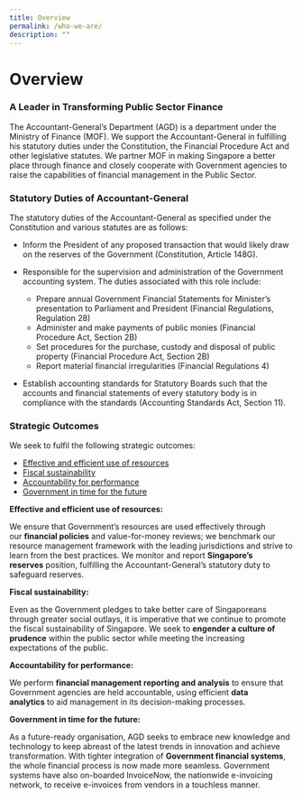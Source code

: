 ```yaml
---
title: Overview
permalink: /who-we-are/
description: ""
---
```

Overview
========

### A Leader in Transforming Public Sector Finance

The Accountant-General’s Department (AGD) is a department under the Ministry of Finance (MOF). We support the Accountant-General in fulfilling his statutory duties under the Constitution, the Financial Procedure Act and other legislative statutes. We partner MOF in making Singapore a better place through finance and closely cooperate with Government agencies to raise the capabilities of financial management in the Public Sector.

### Statutory Duties of Accountant-General

The statutory duties of the Accountant-General as specified under the Constitution and various statutes are as follows:

*   Inform the President of any proposed transaction that would likely draw on the reserves of the Government (Constitution, Article 148G).

*   Responsible for the supervision and administration of the Government accounting system. The duties associated with this role include:
    *   Prepare annual Government Financial Statements for Minister’s presentation to Parliament and President (Financial Regulations, Regulation 28)
    *   Administer and make payments of public monies (Financial Procedure Act, Section 2B)
    *   Set procedures for the purchase, custody and disposal of public property (Financial Procedure Act, Section 2B)
    *   Report material financial irregularities (Financial Regulations 4)
*   Establish accounting standards for Statutory Boards such that the accounts and financial statements of every statutory body is in compliance with the standards (Accounting Standards Act, Section 11).

### Strategic Outcomes

We seek to fulfil the following strategic outcomes:

*   [Effective and efficient use of resources](https://www.agd.gov.sg/who-we-are/overview#pane-A)
*   [Fiscal sustainability](https://www.agd.gov.sg/who-we-are/overview#pane-B)
*   [Accountability for performance](https://www.agd.gov.sg/who-we-are/overview#pane-C)
*   [Government in time for the future](https://www.agd.gov.sg/who-we-are/overview#pane-D)


**Effective and efficient use of resources:**

We ensure that Government’s resources are used effectively through our **financial policies** and value-for-money reviews; we benchmark our resource management framework with the leading jurisdictions and strive to learn from the best practices. We monitor and report **Singapore’s reserves** position, fulfilling the Accountant-General’s statutory duty to safeguard reserves.

**Fiscal sustainability:**

Even as the Government pledges to take better care of Singaporeans through greater social outlays, it is imperative that we continue to promote the fiscal sustainability of Singapore. We seek to **engender a culture of prudence** within the public sector while meeting the increasing expectations of the public.

**Accountability for performance:**

We perform **financial management reporting and analysis** to ensure that Government agencies are held accountable, using efficient **data analytics** to aid management in its decision-making processes.

**Government in time for the future:**

As a future-ready organisation, AGD seeks to embrace new knowledge and technology to keep abreast of the latest trends in innovation and achieve transformation. With tighter integration of **Government financial systems**, the whole financial process is now made more seamless. Government systems have also on-boarded InvoiceNow, the nationwide e-invoicing network, to receive e-invoices from vendors in a touchless manner.